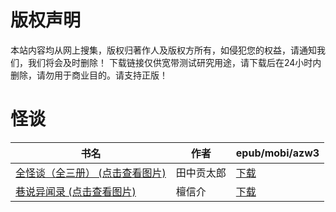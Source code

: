 # 版权声明

本站内容均从网上搜集，版权归著作人及版权方所有，如侵犯您的权益，请通知我们，我们将会及时删除！ 下载链接仅供宽带测试研究用途，请下载后在24小时内删除，请勿用于商业目的。请支持正版！

# 怪谈

| 书名 | 作者 | epub/mobi/azw3 |
| --- | --- | --- |
| [全怪谈（全三册） (点击查看图片)](https://www.dushupai.com/attachment/2024/06/06/93e3692ecf1315ba.jpg) | 田中贡太郎 | [下载](https://url89.ctfile.com/f/31084289-1357032217-dba52f?p=8866) |
| [巷说异闻录 (点击查看图片)](https://www.dushupai.com/attachment/2024/06/05/655387313406f402.jpg) | 檀信介 | [下载](https://url89.ctfile.com/f/31084289-1357027255-1358b6?p=8866) |
